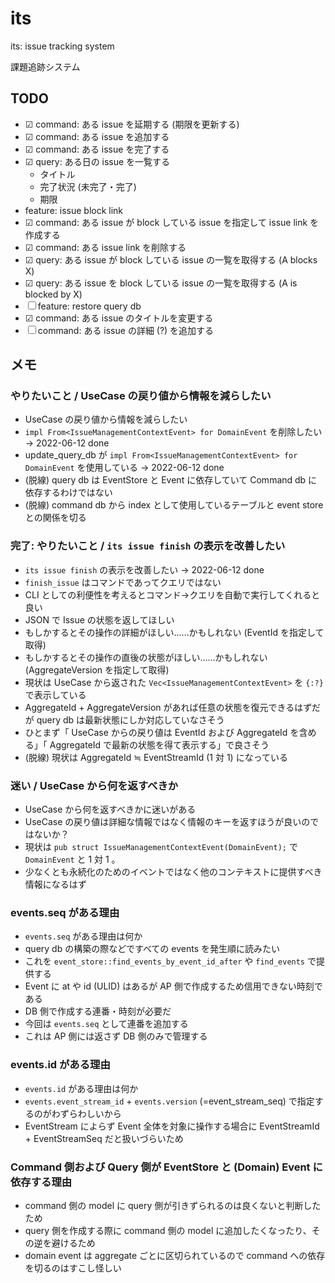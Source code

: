# its

its: issue tracking system

課題追跡システム

## TODO

- ☑ command: ある issue を延期する (期限を更新する)
- ☑ command: ある issue を追加する
- ☑ command: ある issue を完了する
- ☑ query: ある日の issue を一覧する
  - タイトル
  - 完了状況 (未完了・完了)
  - 期限
- feature: issue block link
- ☑ command: ある issue が block している issue を指定して issue link を作成する
- ☑ command: ある issue link を削除する
- ☑ query: ある issue が block している issue の一覧を取得する (A blocks X)
- ☑ query: ある issue を block している issue の一覧を取得する (A is blocked by X)
- ☐ feature: restore query db
- ☑ command: ある issue のタイトルを変更する
- ☐ command: ある issue の詳細 (?) を追加する

## メモ

### やりたいこと / UseCase の戻り値から情報を減らしたい

- UseCase の戻り値から情報を減らしたい
- `impl From<IssueManagementContextEvent> for DomainEvent` を削除したい
  → 2022-06-12 done
- update_query_db が `impl From<IssueManagementContextEvent> for DomainEvent` を使用している
  → 2022-06-12 done
- (脱線) query db は EventStore と Event に依存していて Command db に依存するわけではない
- (脱線) command db から index として使用しているテーブルと event store との関係を切る

### 完了: やりたいこと / `its issue finish` の表示を改善したい

- `its issue finish` の表示を改善したい
  → 2022-06-12 done
- `finish_issue` はコマンドであってクエリではない
- CLI としての利便性を考えるとコマンド→クエリを自動で実行してくれると良い
- JSON で Issue の状態を返してほしい
- もしかするとその操作の詳細がほしい……かもしれない (EventId を指定して取得)
- もしかするとその操作の直後の状態がほしい……かもしれない (AggregateVersion を指定して取得)
- 現状は UseCase から返された `Vec<IssueManagementContextEvent>` を `{:?}` で表示している
- AggregateId + AggregateVersion があれば任意の状態を復元できるはずだが query db は最新状態にしか対応していなさそう
- ひとまず「 UseCase からの戻り値は EventId および AggregateId を含める」「 AggregateId で最新の状態を得て表示する」で良さそう
- (脱線) 現状は AggregateId ≒ EventStreamId (1 対 1) になっている

### 迷い / UseCase から何を返すべきか

- UseCase から何を返すべきかに迷いがある
- UseCase の戻り値は詳細な情報ではなく情報のキーを返すほうが良いのではないか？
- 現状は `pub struct IssueManagementContextEvent(DomainEvent);` で `DomainEvent` と 1 対 1 。
- 少なくとも永続化のためのイベントではなく他のコンテキストに提供すべき情報になるはず

### events.seq がある理由

- `events.seq` がある理由は何か
- query db の構築の際などですべての events を発生順に読みたい
- これを `event_store::find_events_by_event_id_after` や `find_events` で提供する
- Event に at や id (ULID) はあるが AP 側で作成するため信用できない時刻である
- DB 側で作成する連番・時刻が必要だ
- 今回は `events.seq` として連番を追加する
- これは AP 側には返さず DB 側のみで管理する

### events.id がある理由

- `events.id` がある理由は何か
- `events.event_stream_id` + `events.version` (=event_stream_seq) で指定するのがわずらわしいから
- EventStream によらず Event 全体を対象に操作する場合に EventStreamId + EventStreamSeq だと扱いづらいため

### Command 側および Query 側が EventStore と (Domain) Event に依存する理由

- command 側の model に query 側が引きずられるのは良くないと判断したため
- query 側を作成する際に command 側の model に追加したくなったり、その逆を避けるため
- domain event は aggregate ごとに区切られているので command への依存を切るのはすこし怪しい
